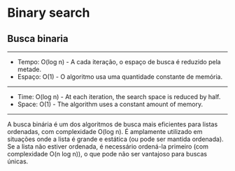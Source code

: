 #  Binary search
## Busca binaria
***
- Tempo: O(log n) - A cada iteração, o espaço de busca é reduzido pela metade.
- Espaço: O(1) - O algoritmo usa uma quantidade constante de memória.
 ---
- Time: O(log n) - At each iteration, the search space is reduced by half.
- Space: O(1) - The algorithm uses a constant amount of memory.
---
A busca binária é um dos algoritmos de busca mais eficientes para listas ordenadas, com complexidade O(log n).
É amplamente utilizado em situações onde a lista é grande e estática (ou pode ser mantida ordenada). Se a lista não estiver ordenada,
é necessário ordená-la primeiro (com complexidade O(n log n)), o que pode não ser vantajoso para buscas únicas.

